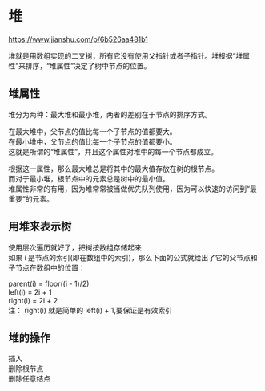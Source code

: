 
# 堆

https://www.jianshu.com/p/6b526aa481b1<br>

堆就是用数组实现的二叉树，所有它没有使用父指针或者子指针。堆根据“堆属性”来排序，“堆属性”决定了树中节点的位置。<br>

## 堆属性
堆分为两种：最大堆和最小堆，两者的差别在于节点的排序方式。<br>

在最大堆中，父节点的值比每一个子节点的值都要大。<br>
在最小堆中，父节点的值比每一个子节点的值都要小。<br>
这就是所谓的“堆属性”，并且这个属性对堆中的每一个节点都成立。<br>

根据这一属性，那么最大堆总是将其中的最大值存放在树的根节点。<br>
而对于最小堆，根节点中的元素总是树中的最小值。<br>
堆属性非常的有用，因为堆常常被当做优先队列使用，因为可以快速的访问到“最重要”的元素。<br>

## 用堆来表示树
使用层次遍历就好了，把树按数组存储起来<br>
如果 i 是节点的索引(即在数组中的索引)，那么下面的公式就给出了它的父节点和子节点在数组中的位置：<br>

parent(i) = floor((i - 1)/2)<br>
left(i)   = 2i + 1<br>
right(i)  = 2i + 2<br>
注： right(i) 就是简单的 left(i) + 1,要保证是有效索引


## 堆的操作
插入<br>
删除根节点<br>
删除任意结点
